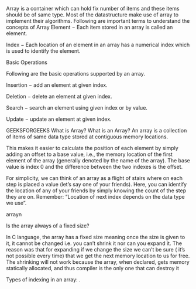 Array is a container which can hold fix number of items and these items should be of same type. Most of the datastructure make use of array to implement their algorithms. Following are important terms to understand the concepts of Array
Element − Each item stored in an array is called an element.

Index − Each location of an element in an array has a numerical index which is used to identify the element.



Basic Operations


Following are the basic operations supported by an array.

Insertion − add an element at given index.

Deletion − delete an element at given index.

Search − search an element using given index or by value.

Update − update an element at given index.



GEEKSFORGEEKS
What is Array?
What is an Array?
An array is a collection of items of same data type stored at contiguous memory locations. 

This makes it easier to calculate the position of each element by simply adding an offset to a base value, i.e., the memory location of the first element of the array (generally denoted by the name of the array). The base value is index 0 and the difference between the two indexes is the offset.

For simplicity, we can think of an array as a flight of stairs where on each step is placed a value (let’s say one of your friends). Here, you can identify the location of any of your friends by simply knowing the count of the step they are on. 
Remember: “Location of next index depends on the data type we use”. 


arrayn

Is the array always of a fixed size?

In C language, the array has a fixed size meaning once the size is given to it, it cannot be changed i.e. you can’t shrink it nor can you expand it. The reason was that for expanding if we change the size we can’t be sure ( it’s not possible every time) that we get the next memory location to us for free. The shrinking will not work because the array, when declared, gets memory statically allocated, and thus compiler is the only one that can destroy it



Types of indexing in an array: . 
